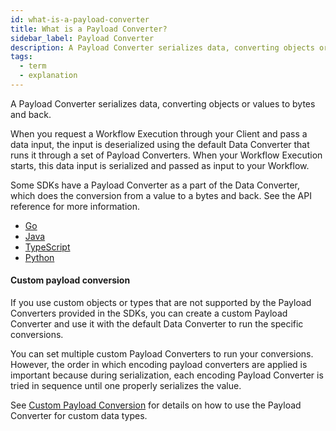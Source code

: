 ```yaml
---
id: what-is-a-payload-converter
title: What is a Payload Converter?
sidebar_label: Payload Converter
description: A Payload Converter serializes data, converting objects or values to bytes and back.
tags:
  - term
  - explanation
---
```


A Payload Converter serializes data, converting objects or values to bytes and back.

When you request a Workflow Execution through your Client and pass a data input, the input is deserialized using the default Data Converter that runs it through a set of Payload Converters.
When your Workflow Execution starts, this data input is serialized and passed as input to your Workflow.

Some SDKs have a Payload Converter as a part of the Data Converter, which does the conversion from a value to a bytes and back.
See the API reference for more information.

- [Go](https://pkg.go.dev/go.temporal.io/sdk@v1.20.0/converter#PayloadConverter)
- [Java](https://www.javadoc.io/doc/io.temporal/temporal-sdk/latest/io/temporal/common/converter/PayloadConverter.html)
- [TypeScript](https://typescript.temporal.io/api/classes/common.DefaultPayloadConverter#converters)
- [Python](https://python.temporal.io/temporalio.converter.PayloadConverter.html)

#### Custom payload conversion

If you use custom objects or types that are not supported by the Payload Converters provided in the SDKs, you can create a custom Payload Converter and use it with the default Data Converter to run the specific conversions.

You can set multiple custom Payload Converters to run your conversions.
However, the order in which encoding payload converters are applied is important because during serialization, each encoding Payload Converter is tried in sequence until one properly serializes the value.

See [Custom Payload Conversion](/app-dev-context/custom-payload-conversion) for details on how to use the Payload Converter for custom data types.
